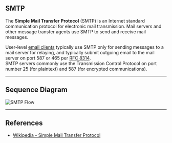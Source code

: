 ## SMTP

The **Simple Mail Transfer Protocol** (SMTP) is an Internet standard communication protocol for electronic mail transmission. Mail servers and other message transfer agents use SMTP to send and receive mail messages.

User-level [email clients](https://en.wikipedia.org/wiki/Email_client) typically use SMTP only for sending messages to a mail server for relaying, and typically submit outgoing email to the mail server on port 587 or 465 per [RFC 8314](https://datatracker.ietf.org/doc/html/rfc8314).  
SMTP servers commonly use the Transmission Control Protocol on port number 25 (for plaintext) and 587 (for encrypted communications).

---

## Sequence Diagram

![SMTP Flow](https://www.plantuml.com/plantuml/proxy?cache=no&src=https://raw.githubusercontent.com/yidas/web-service-principles/main/smtp/smtp-flow.plantuml&v=20231020)

---

## References

- [Wikipedia - Simple Mail Transfer Protocol](https://en.wikipedia.org/wiki/Simple_Mail_Transfer_Protocol)

